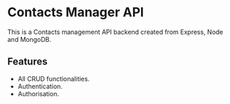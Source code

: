 
# Contacts Manager API

This is a Contacts management API backend created from Express, Node and MongoDB.
## Features

- All CRUD functionalities.
- Authentication.
- Authorisation.



